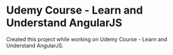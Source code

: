 # Udemy Course - Learn and Understand AngularJS

Created this project while working on Udemy Course - Learn and Understand AngularJS.


